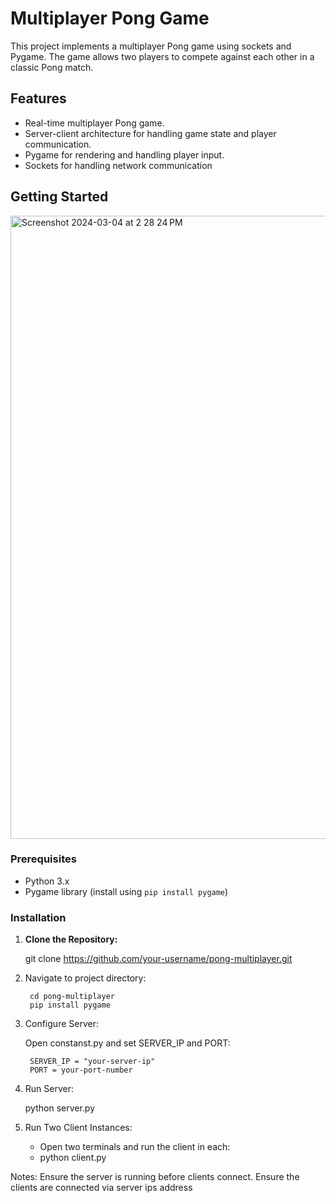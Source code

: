 # Multiplayer Pong Game

This project implements a multiplayer Pong game using sockets and Pygame. The game allows two players to compete against each other in a classic Pong match.

## Features

- Real-time multiplayer Pong game.
- Server-client architecture for handling game state and player communication.
- Pygame for rendering and handling player input.
- Sockets for handling network communication

## Getting Started

<img width="997" alt="Screenshot 2024-03-04 at 2 28 24 PM" src="https://github.com/snaupdog/pong_online_multiplayer_game/assets/116204740/5e13b722-20f9-4415-b03e-96b850757ef5">


### Prerequisites

- Python 3.x
- Pygame library (install using `pip install pygame`)

### Installation



1. **Clone the Repository:**
   
   git clone https://github.com/your-username/pong-multiplayer.git

2. Navigate to project directory:

        cd pong-multiplayer
        pip install pygame

3. Configure Server:

    Open constanst.py and set SERVER_IP and PORT:

        SERVER_IP = "your-server-ip"
        PORT = your-port-number
4. Run Server: 

    python server.py

5. Run Two Client Instances:

    * Open two terminals and run the client in each:
    * python client.py

Notes:
Ensure the server is running before clients connect.
Ensure the clients are connected via server ips address


